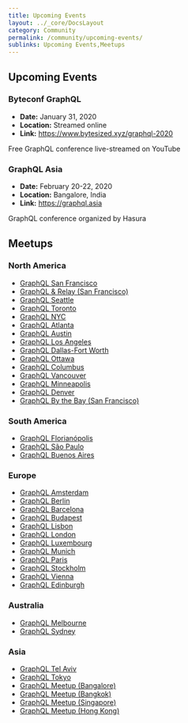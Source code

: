 ```yaml
---
title: Upcoming Events
layout: ../_core/DocsLayout
category: Community
permalink: /community/upcoming-events/
sublinks: Upcoming Events,Meetups
---
```


## Upcoming Events

### Byteconf GraphQL

- **Date:** January 31, 2020
- **Location:** Streamed online
- **Link:** https://www.bytesized.xyz/graphql-2020

Free GraphQL conference live-streamed on YouTube

### GraphQL Asia

- **Date:** February 20-22, 2020
- **Location:** Bangalore, India
- **Link:** https://graphql.asia

GraphQL conference organized by Hasura

## Meetups

### North America

- [GraphQL San Francisco](http://www.meetup.com/GraphQL-SF/)
- [GraphQL & Relay (San Francisco)](http://www.meetup.com/graphql/)
- [GraphQL Seattle](https://www.meetup.com/Seattle-GraphQL-Meetup/)
- [GraphQL Toronto](https://www.meetup.com/GraphQL-Toronto/)
- [GraphQL NYC](https://www.meetup.com/GraphQL-NYC/)
- [GraphQL Atlanta](https://www.meetup.com/GraphQL-Atlanta/)
- [GraphQL Austin](https://www.meetup.com/ATX-GraphQL/)
- [GraphQL Los Angeles](https://www.meetup.com/Los-Angeles-GraphQL-Meetup/)
- [GraphQL Dallas-Fort Worth](https://www.meetup.com/DFW-GraphQL-Meetup/)
- [GraphQL Ottawa](https://www.meetup.com/GraphQL-Ottawa/)
- [GraphQL Columbus](https://www.meetup.com/GraphQL-Columbus/)
- [GraphQL Vancouver](https://www.meetup.com/GraphQL-Vancouver/)
- [GraphQL Minneapolis](https://www.meetup.com/GraphQL-MN/)
- [GraphQL Denver](https://www.meetup.com/graphql-denver)
- [GraphQL By the Bay (San Francisco)](https://www.meetup.com/graphql-by-the-bay/)

### South America
- [GraphQL Florianópolis](https://www.meetup.com/GraphQL-Floripa/)
- [GraphQL São Paulo](https://www.meetup.com/Apollo-GraphQL/)
- [GraphQL Buenos Aires](https://www.meetup.com/GraphQL-BA/)

### Europe

- [GraphQL Amsterdam](https://www.meetup.com/Amsterdam-GraphQL-Meetup/)
- [GraphQL Berlin](https://www.meetup.com/graphql-berlin/)
- [GraphQL Barcelona](https://www.meetup.com/GraphQL-Barcelona/)
- [GraphQL Budapest](https://www.meetup.com/Budapest-GraphQL/)
- [GraphQL Lisbon](https://www.meetup.com/GraphQL-Lisbon/)
- [GraphQL London](https://www.meetup.com/GraphQL-London)
- [GraphQL Luxembourg](https://www.meetup.com/GraphQL-Luxembourg/)
- [GraphQL Munich](https://www.meetup.com/GraphQL-Munich/)
- [GraphQL Paris](https://www.meetup.com/GraphQL-Paris/)
- [GraphQL Stockholm](https://www.meetup.com/GraphQL-Stockholm/)
- [GraphQL Vienna](https://www.meetup.com/GraphQL-Vienna/)
- [GraphQL Edinburgh](https://www.meetup.com/GraphQL-Edinburgh/)

### Australia

- [GraphQL Melbourne](http://graphql.melbourne/)
- [GraphQL Sydney](https://graphql.sydney/)

### Asia

- [GraphQL Tel Aviv](https://www.meetup.com/GraphQL-TLV/)
- [GraphQL Tokyo](https://www.meetup.com/GraphQL-Tokyo/)
- [GraphQL Meetup (Bangalore)](https://www.meetup.com/graphql-bangalore/)
- [GraphQL Meetup (Bangkok)](https://www.meetup.com/GraphQL-Bangkok/)
- [GraphQL Meetup (Singapore)](https://www.meetup.com/GraphQL-SG/)
- [GraphQL Meetup (Hong Kong)](https://www.meetup.com/GraphQLHongKong/)
